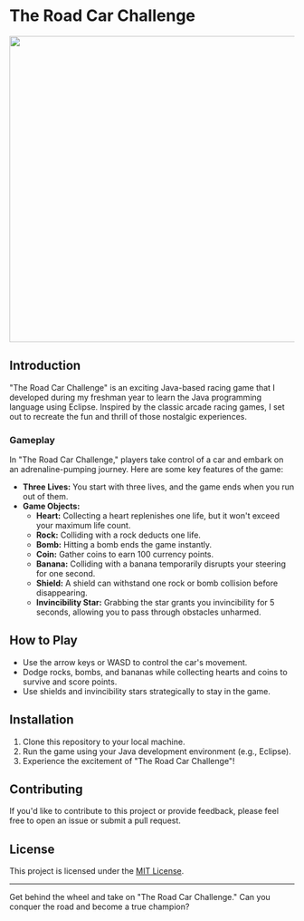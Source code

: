 # The Road Car Challenge

<img src="video/Road-Car.gif" width="960" height="540">

## Introduction

"The Road Car Challenge" is an exciting Java-based racing game that I developed during my freshman year to learn the Java programming language using Eclipse. Inspired by the classic arcade racing games, I set out to recreate the fun and thrill of those nostalgic experiences.

### Gameplay

In "The Road Car Challenge," players take control of a car and embark on an adrenaline-pumping journey. Here are some key features of the game:

- **Three Lives:** You start with three lives, and the game ends when you run out of them.
- **Game Objects:**
  - **Heart:** Collecting a heart replenishes one life, but it won't exceed your maximum life count.
  - **Rock:** Colliding with a rock deducts one life.
  - **Bomb:** Hitting a bomb ends the game instantly.
  - **Coin:** Gather coins to earn 100 currency points.
  - **Banana:** Colliding with a banana temporarily disrupts your steering for one second.
  - **Shield:** A shield can withstand one rock or bomb collision before disappearing.
  - **Invincibility Star:** Grabbing the star grants you invincibility for 5 seconds, allowing you to pass through obstacles unharmed.

## How to Play

- Use the arrow keys or WASD to control the car's movement.
- Dodge rocks, bombs, and bananas while collecting hearts and coins to survive and score points.
- Use shields and invincibility stars strategically to stay in the game.

## Installation

1. Clone this repository to your local machine.
2. Run the game using your Java development environment (e.g., Eclipse).
3. Experience the excitement of "The Road Car Challenge"!

## Contributing

If you'd like to contribute to this project or provide feedback, please feel free to open an issue or submit a pull request.

## License

This project is licensed under the [MIT License](LICENSE).

---

Get behind the wheel and take on "The Road Car Challenge." Can you conquer the road and become a true champion?
